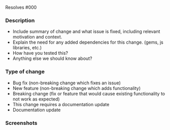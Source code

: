 Resolves #000 <!--fill issue number-->

<!-- Go through this checklist before opening your PR

### Self Checklist:

- I have performed a self-review of my own code
- I have commented my code, particularly in hard-to-understand areas
- I have made corresponding changes to the documentation
- I have added tests that prove my fix is effective or that my feature works
- New and existing unit tests pass locally with my changes ("bin/rspec")
- I have run [`standardrb`](https://github.com/testdouble/standard) and verified there are no lint offenses in my code (use `standardrb --fix` to autocorrect offenses)
- I have included "WIP" in the PR Title if this is in progress
- If I have made modifications to Graphql, I have run `rails graphql:schema:dump` to update the schema and IDL with my changes.

-->

### Description

- Include summary of change and what issue is fixed, including relevant motivation and context.
- Explain the need for any added dependencies for this change. (gems, js libraries, etc.)
- How have you tested this?
- Anything else we should know about?

### Type of change

<!-- Which of these options are relevant? Remove those that do not apply. -->

* Bug fix (non-breaking change which fixes an issue)
* New feature (non-breaking change which adds functionality)
* Breaking change (fix or feature that would cause existing functionality to not work as expected)
* This change requires a documentation update
* Documentation update

### Screenshots

<!-- Drop screenshots of any visual changes here. This will greatly speed up the review process. -->

